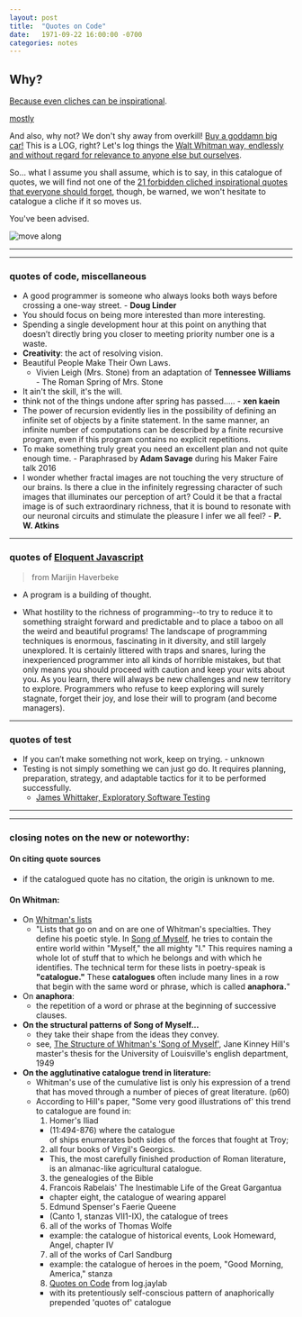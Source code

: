 ```yaml
---
layout: post
title:  "Quotes on Code"
date:   1971-09-22 16:00:00 -0700
categories: notes 
---
```


## Why?

[Because even cliches can be inspirational][5].

[mostly][4]

And also, why not? We don't shy away from overkill! [Buy a goddamn big car!][3] This is a LOG, right? Let's log things the [Walt Whitman way, endlessly and without regard for relevance to anyone else but ourselves][1].  



So... what I assume you shall assume, which is to say, in this catalogue of quotes, we will find not one of the [21 forbidden cliched inspirational quotes that everyone should forget][2], though, be warned, we won't hesitate to catalogue a cliche if it so moves us. 

You've been advised.

![move along]({{log.jaylab.io}}/assets/gifs/2016_06-move_along.gif)

_______________
________________


### quotes of code, miscellaneous

- A good programmer is someone who always looks both ways before crossing a one-way street. - **Doug Linder**
- You should focus on being more interested than more interesting. 
- Spending a single development hour at this point on anything that doesn’t directly bring you closer to meeting priority number one is a waste. 
- **Creativity**: the act of resolving vision. 
- Beautiful People Make Their Own Laws.  
  - Vivien Leigh (Mrs. Stone) from an adaptation of **Tennessee Williams** - The Roman Spring of Mrs. Stone
- It ain't the skill, it's the will.
- think not of the things undone after spring has passed..... - **xen kaein**
- The power of recursion evidently lies in the possibility of defining an infinite set of objects by a finite statement. In the same manner, an infinite number of computations can be described by a finite recursive program, even if this program contains no explicit repetitions.
- To make something truly great you need an excellent plan and not quite enough time. - Paraphrased by **Adam Savage** during his Maker Faire talk 2016
- I wonder whether fractal images are not touching the very structure of our brains. Is there a clue in the infinitely regressing character of such images that illuminates our perception of art? Could it be that a fractal image is of such extraordinary richness, that it is bound to resonate with our neuronal circuits and stimulate the pleasure I infer we all feel? - **P. W. Atkins**

_______


### quotes of [Eloquent Javascript]
> from Marijin Haverbeke

- A program is a building of thought.    
 
- What hostility to the richness of programming--to try to reduce it to something straight forward and predictable and to place a taboo on all the weird and beautiful programs! The landscape of programming techniques is enormous, fascinating in it diversity, and still largely unexplored.  It is certainly littered with traps and snares, luring the inexperienced programmer into all kinds of horrible mistakes, but that only means you should proceed with caution and keep your wits about you.  As you learn, there will always be new challenges and new territory to explore.  Programmers who refuse to keep exploring will surely stagnate, forget their joy, and lose their will to program (and become managers).

______________________

### quotes of test

- If you can’t make something not work, keep on trying. - unknown
- Testing is not simply something we can just go do. It requires planning, preparation, strategy, and adaptable tactics for it to be performed successfully. 
  - [James Whittaker, Exploratory Software Testing][8]


__________________

__________________

### closing notes on the new or noteworthy:

#### On citing quote sources
- if the catalogued quote has no citation, the origin is unknown to me.
 
#### On Whitman:
- On [Whitman's lists][6]
  - "Lists that go on and on are one of Whitman's specialties. They define his poetic style. In [Song of Myself][1], he tries to contain the entire world within "Myself," the all mighty "I." This requires naming a whole lot of stuff that to which he belongs and with which he identifies. The technical term for these lists in poetry-speak is **"catalogue."** These **catalogues** often include many lines in a row that begin with the same word or phrase, which is called **anaphora.**"
- On **anaphora**:
  - the repetition of a word or phrase at the beginning of successive clauses.
- **On the structural patterns of Song of Myself...**
  - they take their shape from the ideas they convey.
  - see, [The Structure of Whitman's 'Song of Myself'][7], Jane Kinney Hill's master's thesis for the University of Louisville's english department, 1949
- **On the agglutinative catalogue trend in literature:**
  - Whitman's use of the cumulative list is only his expression of a trend that
has moved through a number of pieces of great literature. (p60)
  - According to Hill's paper, "Some very good illustrations of' this trend to catalogue are found in:   
    1. Homer's Iliad   
    - (11:494-876) where the catalogue  
of ships enumerates both sides of the forces that fought at
Troy;
    2. all four books of Virgil's Georgics. 
      - This, the most carefully finished production of Roman literature,
is an almanac-like agricultural catalogue.
    3. the genealogies of the Bible
    4. Francois Rabelais' The Inestimable Life of the Great Gargantua
      - chapter eight, the catalogue of wearing apparel
    5. Edmund Spenser's Faerie Queene
      - (Canto 1, stanzas VII1-IX), the catalogue of trees 
    6. all of the works of Thomas Wolfe
      - example: the catalogue of historical events, Look Homeward, Angel, chapter IV
    7. all of the works of Carl Sandburg
      - example: the catalogue of heroes in the poem, "Good Morning, America," stanza
    8. [Quotes on Code](http://log.jaylab.io/notes/1971/09/22/quotes-on-code.html) from log.jaylab
      - with its pretentiously self-conscious pattern of anaphorically prepended 'quotes of' catalogue 




[1]: http://whitmanarchive.org/published/LG/1891/poems/27
[2]: http://www.eonline.com/news/665900/21-cliche-inspirational-quotes-that-everyone-needs-to-stop-using-immediately
[3]: http://homepages.wmich.edu/~cooneys/poems/creeley.know.html
[4]: https://www.instagram.com/unspirational/
[5]: http://ask.metafilter.com/17445/Motivational-cliches
[6]: http://www.shmoop.com/song-of-myself/lists-catalogues-symbol.html
[7]: ({{log.jaylab.io}}/assets/pdfs/quotes-structure_of_whitmans_SOM.pdf)
[8]: https://www.amazon.com/Exploratory-Software-Testing-Tricks-Techniques/dp/0321636414
[Eloquent Javascript]: http://eloquentjavascript.net/
